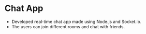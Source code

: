 # Chat App

- Developed real-time chat app made using Node.js and Socket.io.
- The users can join different rooms and chat with friends.
